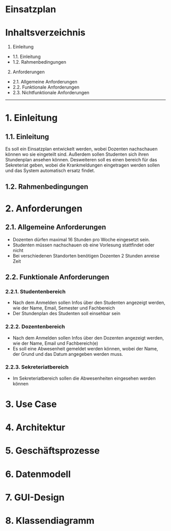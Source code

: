 # Einsatzplan


# Inhaltsverzeichnis
1. Einleitung
  - 1.1. Einleitung
  - 1.2. Rahmenbedingungen
2. Anforderungen
  - 2.1. Allgemeine Anforderungen
  - 2.2. Funktionale Anforderungen
  - 2.3. Nichtfunktionale Anforderungen

***

# 1. Einleitung

## 1.1. Einleitung

Es soll ein Einsatzplan entwickelt werden, wobei Dozenten nachschauen können wo sie eingeteilt sind. Außerdem sollen Studenten sich ihren Stundenplan ansehen können. Desweiteren soll es einen bereich für das Sekreteriat geben, wobei die Krankmeldungen eingetragen werden sollen und das System automatisch ersatz findet.

## 1.2. Rahmenbedingungen


# 2. Anforderungen

## 2.1. Allgemeine Anforderungen

- Dozenten dürfen maximal 16 Stunden pro Woche eingesetzt sein. 
- Studenten müssen nachschauen ob eine Vorlesung stattfindet oder nicht
- Bei verschiedenen Standorten benötigen Dozenten 2 Stunden anreise Zeit


## 2.2. Funktionale Anforderungen

### 2.2.1. Studentenbereich

- Nach dem Anmelden sollen Infos über den Studenten angezeigt werden, wie der Name, Email, Semester und Fachbereich
- Der Stundenplan des Studenten soll einsehbar sein

### 2.2.2. Dozentenbereich

- Nach dem Anmelden sollen Infos über den Dozenten angezeigt werden, wie der Name, Email und Fachbereich(e)
- Es soll eine Abwesenheit gemeldet werden können, wobei der Name, der Grund und das Datum angegeben werden muss.

### 2.2.3. Sekreteriatbereich

- Im Sekreteriatbereich sollen die Abwesenheiten eingesehen werden können


# 3. Use Case

# 4. Architektur

# 5. Geschäftsprozesse

# 6. Datenmodell

# 7. GUI-Design

# 8. Klassendiagramm
